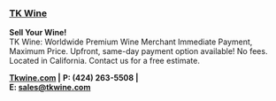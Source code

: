 ### <a href="https://www.tkwine.com/" target="_blank" onclick="ga('send', 'event', 'OutBoundLinksEmailTitle', 'https://www.tkwine.com/', 'TK Wine');">TK Wine</a>

**Sell Your Wine!**<br>
TK Wine: Worldwide Premium Wine Merchant
Immediate Payment, Maximum Price. Upfront, same-day payment option available! No fees. Located in California. Contact us for a free estimate.

**<a href="https://www.tkwine.com/" target="_blank" onclick="ga('send', 'event', 'OutBoundLinksEmail', 'https://www.tkwine.com/', 'Tkwine.com');">Tkwine.com</a> |**
**P: (424) 263-5508 |**<br>
**E: <a href="mailto:sales@tkwine.com" target="_blank" onclick="ga('send', 'event', 'OutBoundLinksEmail', 'sales@tkwine.com', 'sales@tkwine.com');">sales@tkwine.com</a>**
